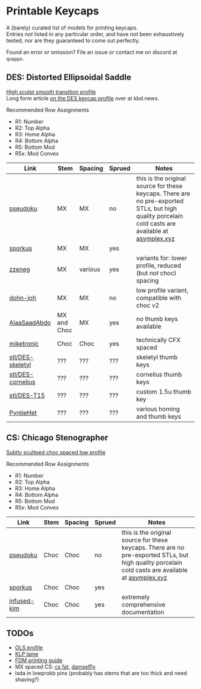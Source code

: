 # Printable Keycaps

A (barely) curated list of models for printing keycaps.  
Entries *not* listed in any particular order, and have *not* been exhaustively tested, nor are they guaranteed to come out perfectly.

Found an error or omission? File an issue or contact me on discord at `quappo`.

## DES: Distorted Ellipsoidal Saddle

[High sculpt smooth transition profile](https://github.com/pseudoku/PseudoMakeMeKeyCapProfiles?tab=readme-ov-file#distorted-ellipsoidal-saddle-des)  
Long form article [on the DES keycap profile](https://kbd.news/On-the-DES-keycap-profile-2229.html) over at kbd.news.

Recommended Row Assignments

- R1: Number
- R2: Top Alpha
- R3: Home Alpha
- R4: Bottom Alpha
- R5: Bottom Mod
- R5x: Mod Convex

| Link | Stem | Spacing | Sprued | Notes |
| --- | --- | --- | --- | --- |
| [pseudoku](https://github.com/pseudoku/PseudoMakeMeKeyCapProfiles?tab=readme-ov-file#distorted-ellipsoidal-saddle-des) | MX | MX | no | this is the original source for these keycaps. There are no pre-exported STLs, but high quality porcelain cold casts are available at [asymplex.xyz](https://www.asymplex.xyz/) |
| [sporkus](https://github.com/sporkus/PseudoMakeMeKeyCapProfiles) | MX | MX | yes |  |
| [zzeneg](https://github.com/zzeneg/PseudoMakeMeKeyCapProfiles/tree/master?tab=readme-ov-file#update-from-zzeneg) | MX | various | yes | variants for: lower profile, reduced (but *not* choc) spacing |
| [dohn-joh](https://github.com/dohn-joh/PseudoMakeMeKeyCapProfiles/tree/master?tab=readme-ov-file#changes) | MX | MX | no | low profile variant, compatible with choc v2 | 
| [AlaaSaadAbdo](https://github.com/AlaaSaadAbdo/DES-spru) | MX and Choc | MX | yes | no thumb keys available |
| [miketronic](https://github.com/miketronic/Keycaps) | Choc | Choc | yes | technically CFX spaced |
| [stl/DES-skeletyl](stl/DES-skeletyl) | ??? | ??? | ??? | skeletyl thumb keys |
| [stl/DES-cornelius](stl/DES-cornelius) | ??? | ??? | ??? | cornelius thumb keys |
| [stl/DES-T15](stl/DES-T15) | ??? | ??? | ??? | custom 1.5u thumb key |
| [PyntieHet](https://github.com/PyntieHet/DES-Choc/tree/main) | ??? | ??? | ??? | various homing and thumb keys |

## CS: Chicago Stenographer

[Subtly scultped choc spaced low profile](https://github.com/pseudoku/PseudoMakeMeKeyCapProfiles?tab=readme-ov-file#chicago-stenographer)

Recommended Row Assignments

- R1: Number
- R2: Top Alpha
- R3: Home Alpha
- R4: Bottom Alpha
- R5: Bottom Mod
- R5x: Mod Convex

| Link | Stem | Spacing | Sprued | Notes |
| --- | --- | --- | --- | --- |
| [pseudoku](https://github.com/pseudoku/PseudoMakeMeKeyCapProfiles?tab=readme-ov-file#chicago-stenographer) | Choc | Choc | no | this is the original source for these keycaps. There are no pre-exported STLs, but high quality porcelain cold casts are available at [asymplex.xyz](https://www.asymplex.xyz/) |
| [sporkus](https://github.com/sporkus/PseudoMakeMeKeyCapProfiles) | Choc | Choc | yes |  |
| [infused-kim](https://github.com/infused-kim/kb_keycaps_chicago_stenographer) | Choc | Choc | yes | extremely comprehensive documentation |

## TODOs

- [OLS profile](https://github.com/DeltaWhy/ols)
- [KLP lame](https://github.com/braindefender/KLP-Lame-Keycaps)
- [FDM printing guide](https://github.com/levpopov/LPX?tab=readme-ov-file#fdm-printing-guide)
- MX spaced CS: [cs fat](https://github.com/DeltaWhy/PseudoMakeMeKeyCapProfiles/tree/master/stl/Choc), [damselfly](https://discord.com/channels/939959680611020840/1255927743976177685/1277747154718556200)
- lsda in lowprokb pins (probably has stems that are too thick and need shaving?)
